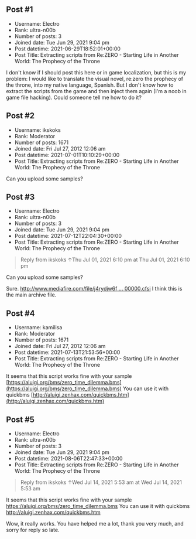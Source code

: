 ## Post #1
- Username: Electro
- Rank: ultra-n00b
- Number of posts: 3
- Joined date: Tue Jun 29, 2021 9:04 pm
- Post datetime: 2021-06-29T18:52:01+00:00
- Post Title: Extracting scripts from Re:ZERO - Starting Life in Another World: The Prophecy of the Throne

I don't know if I should post this here or in game localization, but this is my problem:
I would like to translate the visual novel, re:zero the prophecy of the throne, into my native language, Spanish. But I don't know how to extract the scripts from the game and then inject them again (I'm a noob in game file hacking). Could someone tell me how to do it?
## Post #2
- Username: ikskoks
- Rank: Moderator
- Number of posts: 1671
- Joined date: Fri Jul 27, 2012 12:06 am
- Post datetime: 2021-07-01T10:10:29+00:00
- Post Title: Extracting scripts from Re:ZERO - Starting Life in Another World: The Prophecy of the Throne

Can you upload some samples?
## Post #3
- Username: Electro
- Rank: ultra-n00b
- Number of posts: 3
- Joined date: Tue Jun 29, 2021 9:04 pm
- Post datetime: 2021-07-12T22:04:30+00:00
- Post Title: Extracting scripts from Re:ZERO - Starting Life in Another World: The Prophecy of the Throne

> Reply from ikskoks ↑Thu Jul 01, 2021 6:10 pm at Thu Jul 01, 2021 6:10 pm
>
> 
Can you upload some samples?

Sure. [http://www.mediafire.com/file/j4rydjw6f ... 00000.cfsi](http://www.mediafire.com/file/j4rydjw6ffgz8go/00000000.cfsi)
I think this is the main archive file.
## Post #4
- Username: kamilisa
- Rank: Moderator
- Number of posts: 1671
- Joined date: Fri Jul 27, 2012 12:06 am
- Post datetime: 2021-07-13T21:53:56+00:00
- Post Title: Extracting scripts from Re:ZERO - Starting Life in Another World: The Prophecy of the Throne

It seems that this script works fine with your sample [https://aluigi.org/bms/zero_time_dilemma.bms](https://aluigi.org/bms/zero_time_dilemma.bms)
You can use it with quickbms [http://aluigi.zenhax.com/quickbms.htm](http://aluigi.zenhax.com/quickbms.htm)
## Post #5
- Username: Electro
- Rank: ultra-n00b
- Number of posts: 3
- Joined date: Tue Jun 29, 2021 9:04 pm
- Post datetime: 2021-08-06T22:47:33+00:00
- Post Title: Extracting scripts from Re:ZERO - Starting Life in Another World: The Prophecy of the Throne

> Reply from ikskoks ↑Wed Jul 14, 2021 5:53 am at Wed Jul 14, 2021 5:53 am
>
> 
It seems that this script works fine with your sample https://aluigi.org/bms/zero_time_dilemma.bms
You can use it with quickbms http://aluigi.zenhax.com/quickbms.htm

Wow, it really works. You have helped me a lot, thank you very much, and sorry for reply so late.
